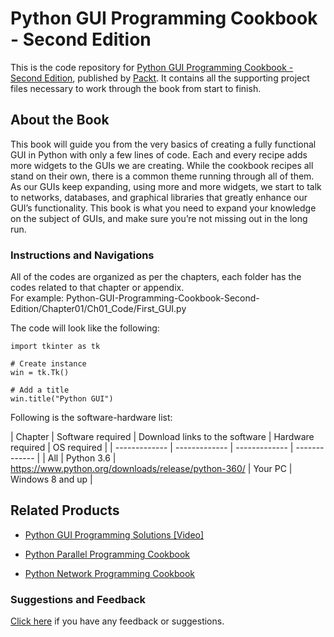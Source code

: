 # Python GUI Programming Cookbook - Second Edition
This is the code repository for [Python GUI Programming Cookbook - Second Edition](https://www.packtpub.com/application-development/python-gui-programming-cookbook-second-edition?utm_source=github&utm_medium=repository&utm_campaign=9781787129450), published by [Packt](https://www.packtpub.com/). It contains all the supporting project files necessary to work through the book from start to finish.
## About the Book
This book will guide you from the very basics of creating a fully functional GUI in Python with only a few lines of code. Each and every recipe adds more widgets to the GUIs we are creating. While the cookbook recipes all stand on their own, there is a common theme running through all of them. As our GUIs keep expanding, using more and more widgets, we start to talk to networks, databases, and graphical libraries that greatly enhance our GUI’s functionality. This book is what you need to expand your knowledge on the subject of GUIs, and make sure you’re not missing out in the long run.
### Instructions and Navigations
All of the codes are organized as per the chapters, each folder has the codes related to that chapter or appendix.                   
For example: Python-GUI-Programming-Cookbook-Second-Edition/Chapter01/Ch01_Code/First_GUI.py

The code will look like the following:
```
import tkinter as tk

# Create instance
win = tk.Tk()   

# Add a title       
win.title("Python GUI")
```

Following is the software-hardware list:

| Chapter  | Software required | Download links to the software | Hardware required | OS required |
| ------------- | ------------- | ------------- | ------------- |
| All | Python 3.6 | https://www.python.org/downloads/release/python-360/ | Your PC | Windows 8 and up |

## Related Products
 
  
* [Python GUI Programming Solutions [Video]](https://www.packtpub.com/application-development/python-gui-programming-solutions-video?utm_source=github&utm_medium=repository&utm_campaign=9781786465528)
  
  
* [Python Parallel Programming Cookbook](https://www.packtpub.com/application-development/python-parallel-programming-cookbook?utm_source=github&utm_medium=repository&utm_campaign=9781785289583)
  
  
* [Python Network Programming Cookbook](https://www.packtpub.com/networking-and-servers/python-network-programming-cookbook?utm_source=github&utm_medium=repository&utm_campaign=9781849513463)
  
 

### Suggestions and Feedback
  
[Click here](https://docs.google.com/forms/d/e/1FAIpQLSe5qwunkGf6PUvzPirPDtuy1Du5Rlzew23UBp2S-P3wB-GcwQ/viewform) if you have any feedback or suggestions.
